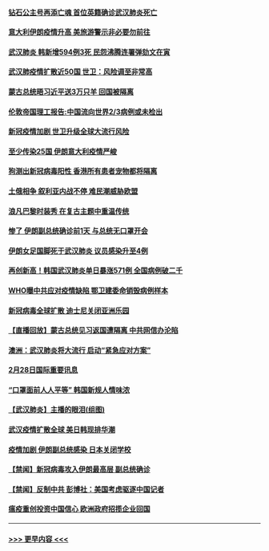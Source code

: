 #### [钻石公主号再添亡魂 首位英籍确诊武汉肺炎死亡](../pages/prog202/a102788362.md?t=02291302) 
#### [意大利伊朗疫情升高 美旅游警示非必要勿前往](../pages/prog202/a102788341.md?t=02291302) 
#### [武汉肺炎 韩新增594例3死 民怨沸腾连署弹劾文在寅](../pages/prog202/a102788308.md?t=02291302) 
#### [武汉肺疫情扩散近50国 世卫：风险调至非常高](../pages/prog202/a102788300.md?t=02291302) 
#### [蒙古总统晤习近平送3万只羊 回国被隔离](../pages/prog202/a102788275.md?t=02291302) 
#### [伦敦帝国理工报告:中国流向世界2/3病例或未检出](../pages/prog202/a102788174.md?t=02291302) 
#### [新冠疫情加剧 世卫升级全球大流行风险](../pages/prog202/a102788185.md?t=02291302) 
#### [至少传染25国 伊朗意大利疫情严峻](../pages/prog202/a102788165.md?t=02291302) 
#### [狗测出新冠病毒阳性 香港所有患者宠物都将隔离](../pages/prog202/a102788129.md?t=02291302) 
#### [土俄相争 叙利亚内战不停 难民潮威胁欧盟](../pages/prog202/a102788119.md?t=02291302) 
#### [浪凡巴黎时装秀 在复古主题中重温传统](../pages/prog202/a102788123.md?t=02291302) 
#### [惨了 伊朗副总统确诊前1天 与总统无口罩开会](../pages/prog202/a102787962.md?t=02291302) 
#### [伊朗女足国脚死于武汉肺炎 议员感染升至4例](../pages/prog202/a102788031.md?t=02291302) 
#### [再创新高！韩国武汉肺炎单日暴涨571例 全国病例破二千](../pages/prog202/a102788011.md?t=02291302) 
#### [WHO曝中共应对疫情缺陷 鄂卫建委命销毁病例样本](../pages/prog202/a102787994.md?t=02291302) 
#### [新冠病毒全球扩散 迪士尼关闭亚洲乐园](../pages/prog202/a102787990.md?t=02291302) 
#### [【直播回放】蒙古总统见习返国遭隔离 中共网信办沦陷](../pages/prog202/a102787708.md?t=02291302) 
#### [澳洲：武汉肺炎将大流行 启动“紧急应对方案”](../pages/prog202/a102787765.md?t=02291302) 
#### [2月28日国际重要讯息](../pages/prog202/a102787755.md?t=02291302) 
#### [“口罩面前人人平等” 韩国新规人情味浓](../pages/prog202/a102787718.md?t=02291302) 
#### [【武汉肺炎】主播的眼泪(组图)](../pages/prog202/a102786822.md?t=02291302) 
#### [武汉疫情扩散全球 美日韩现排华潮](../pages/prog202/a102787480.md?t=02291302) 
#### [疫情加剧 伊朗副总统感染 日本关闭学校](../pages/prog202/a102787432.md?t=02291302) 
#### [【禁闻】新冠病毒攻入伊朗最高层 副总统确诊](../pages/prog202/a102787378.md?t=02291302) 
#### [【禁闻】反制中共 彭博社：美国考虑驱逐中国记者](../pages/prog202/a102787355.md?t=02291302) 
#### [瘟疫重创投资中国信心 欧洲政府招揽企业回国](../pages/prog202/a102787333.md?t=02291302) 

----
#### [ >>> 更早内容 <<< ](../indexes/prog202-earlier.md)
